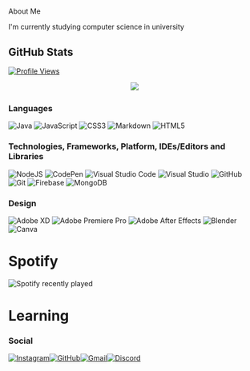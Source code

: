 <h1 align="center"></h1>
<p align="left">
<!-- <p align="center"><img src="http://github-readme-streak-stats.herokuapp.com?user=meghrxj&theme=dark&hide_border=true&stroke=00DDD6&currStreakLabel=49DDCD" /></p> -->
 About Me
 
I'm currently studying computer science in university


## GitHub Stats
 
[![Profile Views](https://komarev.com/ghpvc/?username=meghrxj&style=flat-square&color=000000)](https://github.com/meghrxj/)
  <p align="center"><img src="http://github-readme-streak-stats.herokuapp.com?user=meghrxj&theme=dark&hide_border=true&stroke=00DDD6&currStreakLabel=49DDCD" /></p>

### Languages

![Java](https://img.shields.io/badge/java-%23ED8B00.svg?style=for-the-badge&logo=java&logoColor=white)
![JavaScript](https://img.shields.io/badge/javascript-%23323330.svg?style=for-the-badge&logo=javascript&logoColor=%23F7DF1E)
![CSS3](https://img.shields.io/badge/css3-%231572B6.svg?style=for-the-badge&logo=css3&logoColor=white)
![Markdown](https://img.shields.io/badge/markdown-%23000000.svg?style=for-the-badge&logo=markdown&logoColor=white)
![HTML5](https://img.shields.io/badge/html5-%23E34F26.svg?style=for-the-badge&logo=html5&logoColor=white)

### Technologies, Frameworks, Platform, IDEs/Editors and Libraries


![NodeJS](https://img.shields.io/badge/node.js-6DA55F?style=for-the-badge&logo=node.js&logoColor=white)
![CodePen](https://img.shields.io/badge/CodePen-white?style=for-the-badge&logo=codepen&logoColor=black)
![Visual Studio Code](https://img.shields.io/badge/Visual%20Studio%20Code-0078d7.svg?style=for-the-badge&logo=visual-studio-code&logoColor=white)
![Visual Studio](https://img.shields.io/badge/Visual%20Studio-5C2D91.svg?style=for-the-badge&logo=visual-studio&logoColor=white)
![GitHub](https://img.shields.io/badge/github-%23121011.svg?style=for-the-badge&logo=github&logoColor=white)
![Git](https://img.shields.io/badge/git-%23F05033.svg?style=for-the-badge&logo=git&logoColor=white)
![Firebase](https://img.shields.io/badge/firebase-%23039BE5.svg?style=for-the-badge&logo=firebase)
![MongoDB](https://img.shields.io/badge/MongoDB-%234ea94b.svg?style=for-the-badge&logo=mongodb&logoColor=white)

### Design  
![Adobe XD](https://img.shields.io/badge/Adobe%20XD-470137?style=for-the-badge&logo=Adobe%20XD&logoColor=#FF61F6)
![Adobe Premiere Pro](https://img.shields.io/badge/Adobe%20Premiere%20Pro-9999FF.svg?style=for-the-badge&logo=Adobe%20Premiere%20Pro&logoColor=white)
![Adobe After Effects](https://img.shields.io/badge/Adobe%20After%20Effects-9999FF.svg?style=for-the-badge&logo=Adobe%20After%20Effects&logoColor=white)
![Blender](https://img.shields.io/badge/blender-%23F5792A.svg?style=for-the-badge&logo=blender&logoColor=white)
![Canva](https://img.shields.io/badge/Canva-%2300C4CC.svg?style=for-the-badge&logo=Canva&logoColor=white)

# Spotify
![Spotify recently played](https://spotify-recently-played-readme.vercel.app/api?user=316n3annryacilq7tl4qj52hhzty&count=1)

# Learning 


### Social

<div style="display:flex">
<a href="https://www.instagram.com/meghrxj/"><img src="https://img.icons8.com/bubbles/50/000000/instagram.png" alt="Instagram"/></a> <a href="https://github.com/meghrxj"><img src="https://img.icons8.com/bubbles/50/000000/github.png" alt="GitHub"/></a> <a href="mailto:meghrxj@gmail.com"><img src="https://img.icons8.com/bubbles/50/000000/gmail.png" alt="Gmail"/></a> 
<a href="https://discord.com/users/688675191190323225"><img src="https://img.shields.io/badge/Discord-7289DA?style=for-the-badge&logo=discord&logoColor=white" alt="Discord"/></a>
</div>

</p>
<br>

<!--![snake gif](https://github.com/meghrxj/meghrxj/blob/output/github-contribution-grid-snake.gif)*/--!>
